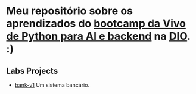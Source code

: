 # Meu repositório sobre os aprendizados do [bootcamp da Vivo de Python para AI e backend](https://web.dio.me/track/coding-future-vivo-python-ai-backend-developer) na [DIO](https://www.dio.me/users/souzacaue). :)

## Labs Projects

- [bank-v1](./bank-v1) Um sistema bancário.

